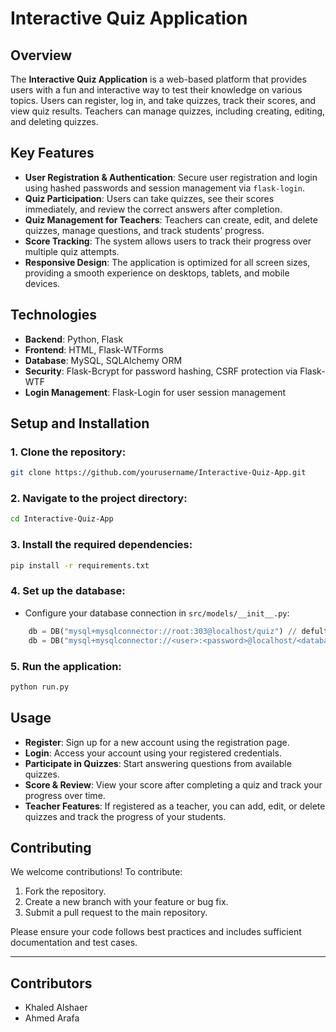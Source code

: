 # Interactive Quiz Application

## Overview

The **Interactive Quiz Application** is a web-based platform that provides users with a fun and interactive way to test their knowledge on various topics. Users can register, log in, and take quizzes, track their scores, and view quiz results. Teachers can manage quizzes, including creating, editing, and deleting quizzes.

## Key Features

- **User Registration & Authentication**: Secure user registration and login using hashed passwords and session management via `flask-login`.
- **Quiz Participation**: Users can take quizzes, see their scores immediately, and review the correct answers after completion.
- **Quiz Management for Teachers**: Teachers can create, edit, and delete quizzes, manage questions, and track students' progress.
- **Score Tracking**: The system allows users to track their progress over multiple quiz attempts.
- **Responsive Design**: The application is optimized for all screen sizes, providing a smooth experience on desktops, tablets, and mobile devices.

## Technologies

- **Backend**: Python, Flask
- **Frontend**: HTML, Flask-WTForms
- **Database**: MySQL, SQLAlchemy ORM
- **Security**: Flask-Bcrypt for password hashing, CSRF protection via Flask-WTF
- **Login Management**: Flask-Login for user session management

## Setup and Installation

### 1. Clone the repository:

```bash
git clone https://github.com/yourusername/Interactive-Quiz-App.git
```

### 2. Navigate to the project directory:

```bash
cd Interactive-Quiz-App
```

### 3. Install the required dependencies:

```bash
pip install -r requirements.txt
```

### 4. Set up the database:

- Configure your database connection in `src/models/__init__.py`:

```python
    db = DB("mysql+mysqlconnector://root:303@localhost/quiz") // defult
    db = DB("mysql+mysqlconnector://<user>:<password>@localhost/<database_name>") // defult
```

### 5. Run the application:

```bash
python run.py
```

## Usage

- **Register**: Sign up for a new account using the registration page.
- **Login**: Access your account using your registered credentials.
- **Participate in Quizzes**: Start answering questions from available quizzes.
- **Score & Review**: View your score after completing a quiz and track your progress over time.
- **Teacher Features**: If registered as a teacher, you can add, edit, or delete quizzes and track the progress of your students.

## Contributing

We welcome contributions! To contribute:

1. Fork the repository.
2. Create a new branch with your feature or bug fix.
3. Submit a pull request to the main repository.

Please ensure your code follows best practices and includes sufficient documentation and test cases.

---

## Contributors

- Khaled Alshaer
- Ahmed Arafa
